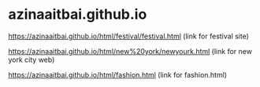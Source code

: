 # azinaaitbai.github.io
https://azinaaitbai.github.io/html/festival/festival.html
(link for festival site)

https://azinaaitbai.github.io/html/new%20york/newyourk.html 
(link for new york city web) 

https://azinaaitbai.github.io/html/fashion.html
(link for fashion.html)
